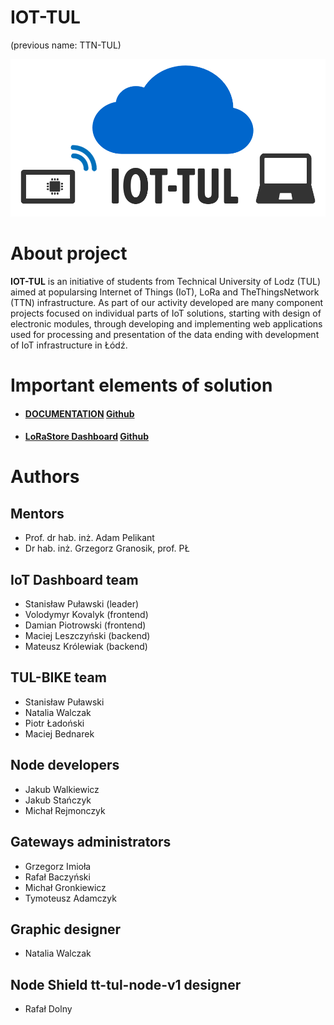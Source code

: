 ﻿# IOT-TUL
(previous name: TTN-TUL)

![Logo](img/logo.png)

# About project

**IOT-TUL** is an initiative of students from Technical University of Lodz (TUL) aimed at popularsing Internet of Things (IoT), LoRa and TheThingsNetwork (TTN) infrastructure. As part of our activity developed are many component projects focused on individual parts of IoT solutions, starting with design of electronic modules, through developing and implementing web applications used for processing and presentation of the data ending with development of IoT infrastructure in Łódź.

# Important elements of solution

* #### [DOCUMENTATION](https://iot-tul.readthedocs.io/en/latest/) [  Github](https://github.com/sosnus/iot-tul) 
* #### [LoRaStore Dashboard](https://sosnus.github.io/iot-tul/Charts.html) [Github](https://github.com/sosnus/iot-tul)

# Authors

## Mentors

* Prof. dr hab. inż. Adam Pelikant
* Dr hab. inż. Grzegorz Granosik, prof. PŁ

## IoT Dashboard team

* Stanisław Puławski (leader)
* Volodymyr Kovalyk (frontend)
* Damian Piotrowski (frontend)
* Maciej Leszczyński (backend)
* Mateusz Królewiak (backend)

## TUL-BIKE team

* Stanisław Puławski
* Natalia Walczak
* Piotr Ładoński
* Maciej Bednarek


## Node developers

* Jakub Walkiewicz
* Jakub Stańczyk
* Michał Rejmonczyk

## Gateways administrators

* Grzegorz Imioła
* Rafał Baczyński
* Michał Gronkiewicz
* Tymoteusz Adamczyk

## Graphic designer

* Natalia Walczak

## Node Shield tt-tul-node-v1 designer

* Rafał Dolny

